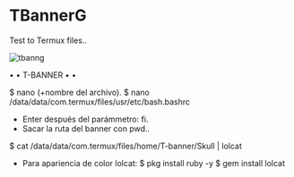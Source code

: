 # TBannerG
Test to Termux files..

![tbanng](https://user-images.githubusercontent.com/80227002/111070109-65263980-84d0-11eb-96b6-548be1f93ba0.jpeg)

• • T-BANNER • •

$ nano (+nombre del archivo).
$ nano /data/data/com.termux/files/usr/etc/bash.bashrc

- Enter después del parámmetro: fi.
- Sacar la ruta del banner con pwd..

$ cat  /data/data/com.termux/files/home/T-banner/Skull  |  lolcat

- Para apariencia de color lolcat:
$ pkg install ruby -y
$ gem install lolcat
